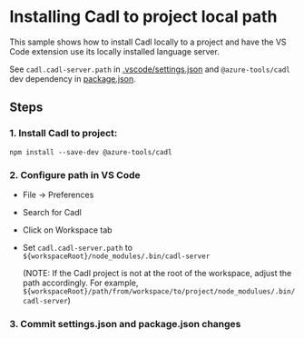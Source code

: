 # Installing Cadl to project local path

This sample shows how to install Cadl locally to a project and have the VS Code
extension use its locally installed language server.

See `cadl.cadl-server.path` in [.vscode/settings.json](.vscode/settings.json) and
`@azure-tools/cadl` dev dependency in [package.json](package.json).

## Steps

### 1. Install Cadl to project:
```
npm install --save-dev @azure-tools/cadl
```

### 2. Configure path in VS Code
* File -> Preferences
* Search for Cadl
* Click on Workspace tab
* Set `cadl.cadl-server.path` to `${workspaceRoot}/node_modules/.bin/cadl-server`

  (NOTE: If the Cadl project is not at the root of the workspace, adjust the path accordingly. 
  For example, `${workspaceRoot}/path/from/workspace/to/project/node_modulues/.bin/cadl-server`)

### 3. Commit settings.json and package.json changes
